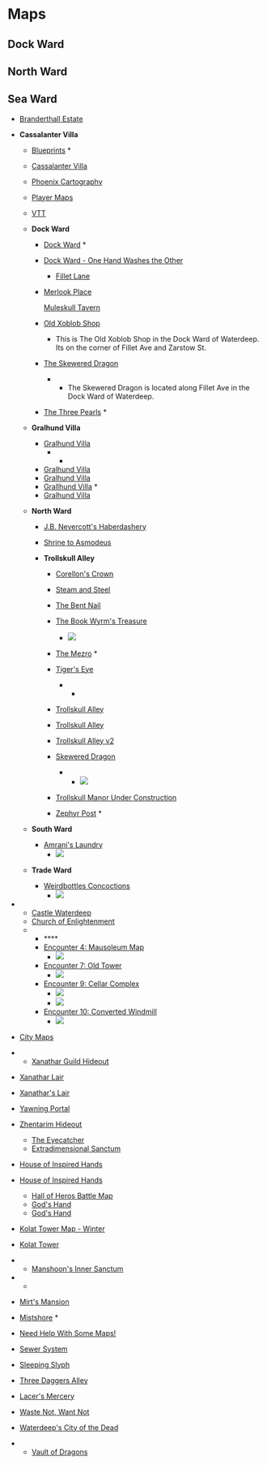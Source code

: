 # Maps

## Dock Ward

## North Ward

## Sea Ward

* [Branderthall Estate](https://www.reddit.com/r/WaterdeepDragonHeist/comments/m5s3uk/i_made_brandarthall_neverember_state_in_waterdeep/)
* **Cassalanter Villa**
  * [Blueprints](https://www.reddit.com/r/WaterdeepDragonHeist/comments/jirpwh/i_made_a_blueprint_version_of_the_cassalanter/)
    * 
  * [Cassalanter Villa](https://www.reddit.com/r/WaterdeepDragonHeist/comments/gcru1v/i_made_a_full_color_grid_map_of_cassalanter_villa/)

  * [Phoenix Cartography](https://drive.google.com/drive/u/0/folders/1DJeOY1jd--tDiePLsEL9yooHWy1KCOal)
  * [Player Maps](https://imgur.com/gallery/NZQsEHA)

  * [VTT](https://imgur.com/a/QBgZF1U)

  * **Dock Ward**

    * [Dock Ward](https://valeurrpg.files.wordpress.com/2019/02/dock-ward-day.jpg?w=2200)
      * 
    * [Dock Ward - One Hand Washes the Other](https://drive.google.com/drive/folders/1JYWzKMbpHjWvMVKSv1LnHzAdSrYBYGMx)
      * [Fillet Lane](https://www.reddit.com/r/WaterdeepDragonHeist/comments/konu2d/fillet_lane_dockward_waterdeep/)
    * [Merlook Place](https://www.patreon.com/posts/merlook-place-47476932)

      [Muleskull Tavern](https://www.patreon.com/posts/muleskull-tavern-47612342)



    * [Old Xoblob Shop](https://www.patreon.com/posts/old-xoblod-shop-47143679)
      * This is The Old Xoblob Shop in the Dock Ward of Waterdeep. Its on the corner of Fillet Ave and Zarstow St.
    * [The Skewered Dragon](https://www.patreon.com/posts/skewered-dragon-47206891)
      * * The Skewered Dragon is located along Fillet Ave in the Dock Ward of Waterdeep.
    * [The Three Pearls](https://www.reddit.com/r/dndmaps/comments/l371mz/the_three_pearls_dock_ward_waterdeep/)
      * 

  * **Gralhund Villa**
    * [Gralhund Villa](https://www.reddit.com/r/WaterdeepDragonHeist/comments/k5rlxk/gralhund_villa/)
      * * 
    * [Gralhund Villa](https://www.reddit.com/r/WaterdeepDragonHeist/comments/lee5yo/villa_gralhund_classic_and_alexandrian_remix_map/)
    * [Gralhund Villa](https://drive.google.com/drive/folders/1HCMV1fpN-4YbE_omp3VW_Bpw9TxdZ2Ue)
    * [Grallhund Villa](https://www.reddit.com/r/WaterdeepDragonHeist/comments/kkjcec/had_trouble_finding_a_gralhund_villa_map_so_made/)
      * 
    * [Gralhund Villa](https://imgur.com/a/Lvz1Nja#pU3B7GA)
  * **North Ward**
    * [J.B. Nevercott's Haberdashery](https://www.patreon.com/posts/j-b-nevercotts-47653881)

    * [Shrine to Asmodeus](https://www.patreon.com/posts/shrine-to-47737743)

    * **Trollskull Alley**
      * [Corellon's Crown](https://www.reddit.com/r/WaterdeepDragonHeist/comments/l48hzo/corellons_crown_trollskull_alley_15x15/)

      * [Steam and Steel](https://www.reddit.com/r/WaterdeepDragonHeist/comments/l9fey1/steam_and_steel_waterdeep_north_ward_map_15x15/)

      * [The Bent Nail](https://www.reddit.com/r/WaterdeepDragonHeist/comments/l5vq15/the_bent_nail_trollskull_alley_north_ward/)

      * [The Book Wyrm's Treasure](https://www.reddit.com/r/dndmaps/comments/l3tvh1/the_book_wyrms_teasure_northward_waterdeep_14x15/)
        * ![](https://preview.redd.it/f5forfq418d61.jpg?width=960&crop=smart&auto=webp&s=655709a59b8e5fadeb7f407ce4575154b22bd062)
      * [The Mezro](https://www.reddit.com/r/WaterdeepDragonHeist/comments/l3gu73/the_mezro_trollskull_alley_north_ward_alexandrian/)
        * 
      * [Tiger's Eye](https://www.reddit.com/r/WaterdeepDragonHeist/comments/l4fwnj/tigers_eye_trollskull_alley_waterdeep_11x15/)
        * * 
      * [Trollskull Alley](https://www.reddit.com/r/WaterdeepDragonHeist/comments/a0gavj/updated_my_trollskull_alley_map/)
      * [Trollskull Alley](https://www.reddit.com/r/dungeondraft/comments/gllj7t/trollskull_alley_dungeon_draft_70px_day_and_night/)
      * [Trollskull Alley v2](https://www.reddit.com/r/WaterdeepDragonHeist/comments/j2ptti/inspired_by_ujanthoironhand_i_purchased/)
      * [Skewered Dragon](https://www.reddit.com/r/WaterdeepDragonHeist/comments/le3go6/the_skewered_dragon_dock_ward_waterdeep_map_20_x/)
        * * ![](%2020%20x%2012)
      * [Trollskull Manor Under Construction](https://www.reddit.com/r/WaterdeepDragonHeist/comments/l6wdk7/trollskull_manor_under_construction_30x30/)
      * [Zephyr Post](https://www.reddit.com/r/WaterdeepDragonHeist/comments/l93y0b/zephyr_post_north_ward_waterdeep_map_9x15/)
        * 
  * **South Ward**
    * [Amrani's Laundry](https://www.reddit.com/r/WaterdeepDragonHeist/comments/lwi0x0/amranis_laundry_south_ward_waterdeep_12x16_map/)
      * ![](https://preview.redd.it/3722e381wpk61.jpg?width=640&crop=smart&auto=webp&s=935b1871bfd444c5e66e8175e3ee7308e8371538)
  * **Trade Ward**
    * [Weirdbottles Concoctions](https://www.reddit.com/r/WaterdeepDragonHeist/comments/lok3yq/weirdbottles_concoctions_trade_ward_waterdeep_map/)
      * ![](https://preview.redd.it/hy7a4lki0qi61.jpg?width=640&crop=smart&auto=webp&s=ac72a245810f639dce6c5a8e51d9525d90b7427f)



* * [Castle Waterdeep](https://neuroticdeanna.tripod.com/waterdeepcampaign/id5.html)
  * [Church of Enlightenment](https://www.reddit.com/r/dndmaps/comments/jp1fbn/church_of_enlightenment/)
  *  * \*\*\*\*
      * [Encounter 4: Mausoleum Map](https://www.reddit.com/r/WaterdeepDragonHeist/comments/ko6k0x/encounter_4_mausoleum_map_20x35/)
        * ![](https://i.imgur.com/1jpe1ok.jpg)
      * [Encounter 7: Old Tower](https://www.reddit.com/r/WaterdeepDragonHeist/comments/a4adr7/dragon_season_map_encounter_7_old_tower/)
        * ![](https://external-preview.redd.it/kI5Q0FwasaopJeVvMeqoTZ07QampZWakTHw1_d5MqC0.jpg?width=640&crop=smart&auto=webp&s=a89cef65be3276f8e32a4d326eb14ab320327366)
      * [Encounter 9: Cellar Complex](https://imgur.com/a/Nk7ZCsl)
        * ![](https://i.imgur.com/hDoWOMn.jpeg)
        * ![](https://i.imgur.com/HBEBMkU.jpeg)
      * [Encounter 10: Converted Windmill](https://www.reddit.com/r/WaterdeepDragonHeist/comments/a8eqdv/dragon_season_map_encounter_10_converted_windmill/)
        * ![](https://external-preview.redd.it/AbzfJ0M29g7EhMGKaw1DbQ9n9Tfu-VmwhC-3u5wpS98.jpg?width=960&crop=smart&auto=webp&s=4ae250f519a3280922fe6864849b460363a2c458)



* [City Maps](https://www.reddit.com/r/WaterdeepDragonHeist/comments/lvi1i7/city_maps/)
*  * [Xanathar Guild Hideout](https://www.reddit.com/r/dungeondraft/comments/fbud3t/xanathar_guild_hideout_waterdeep_dragon_heist35x25/)
  * [Xanathar Lair](https://www.reddit.com/r/WaterdeepDragonHeist/comments/ggocpe/xanathars_guild_dungeon_draft_scaled_with_70px/)
  * [Xanathar's Lair](https://i.imgur.com/znggkWn.jpg)
  * [Yawning Portal](https://preview.redd.it/sujkpmo9fnd51.jpg?width=640&crop=smart&auto=webp&s=816c6bd7755583c49bae6573ab857bf6cac12d7e)
  * [Zhentarim Hideout](https://www.reddit.com/r/WaterdeepDragonHeist/comments/jjoqt6/zhentarim_hideout_done_on_inkarnate/)
    * [The Eyecatcher](https://www.reddit.com/r/WaterdeepDragonHeist/comments/gfbl60/the_eyecatcher_dungeon_draft_scaled_with_70px/?utm_source=share&utm_medium=web2x)
    * [Extradimensional Sanctum](https://www.reddit.com/r/WaterdeepDragonHeist/comments/la3c54/extradimensional_sanctum_37x21/)



* [House of Inspired Hands](https://www.reddit.com/r/WaterdeepDragonHeist/comments/iri9y1/map_for_nims_secret_and_house_of_inspired_hands/)
* [House of Inspired Hands](https://www.reddit.com/r/WaterdeepDragonHeist/comments/llp58v/house_of_inspired_hands_map/)



  * [Hall of Heros Battle Map](https://www.reddit.com/r/FantasyMaps/comments/jcz1xk/34x22x3_the_hall_of_heroes_battlemap/)
  * [God's Hand](https://www.reddit.com/r/WaterdeepDragonHeist/comments/jjwnze/forgotten_tales_god_catcher_inn_map_for_the_hand/)
  * [God's Hand](https://www.reddit.com/r/WaterdeepDragonHeist/comments/j86s9m/cult_of_asmodeus_gods_hand_map_resized_and/)

* [Kolat Tower Map - Winter](https://www.reddit.com/r/WaterdeepDragonHeist/comments/jza8x3/kolat_tower_map_chapter_8_winter_wizardry_115x30/)
* [Kolat Tower](https://www.reddit.com/r/WaterdeepDragonHeist/comments/gjunkw/kolat_towers_dungeon_draft_100px_layered_lit_and/)
* * [Manshoon's Inner Sanctum](https://www.reddit.com/r/dungeondraft/comments/gkvjqo/manshoons_inner_sanctum_100px_dungeon_draft/)
*  * 
* [Mirt's Mansion](https://www.reddit.com/r/battlemaps/comments/hau0py/mirts_mansion/)
* [Mistshore](https://www.reddit.com/r/WaterdeepDragonHeist/comments/ls6hi8/encounter_2_mistshore/)
  * 
* [Need Help With Some Maps!](https://www.reddit.com/r/WaterdeepDragonHeist/comments/k80bpn/need_help_with_some_maps/)
* [Sewer System](https://www.realmshelps.net/faerun/cities/w_sewers.shtml)
* [Sleeping Slyph](https://www.reddit.com/r/Forgotten_Realms/comments/hzq6ah/battlemaps_for_the_sleepy_slyph_in_waterdeep/)
* [Three Daggers Alley](https://drive.google.com/drive/folders/1kf6H4LRLvJ7Sfd3MeIpoLBpvhOGadGvp)
* [Lacer's Mercery](https://www.reddit.com/r/WaterdeepDragonHeist/comments/l4e37w/unseen_waterdeep_lacers_mercery/)
* [Waste Not, Want Not](https://www.reddit.com/r/WaterdeepDragonHeist/comments/kspbds/waste_not_want_not_basement_map_42x35/)
* [Waterdeep's City of the Dead](https://www.reddit.com/r/dndmaps/comments/74ond9/city_map_waterdeeps_city_of_the_deadan_admittedly/)
*  * [Vault of Dragons](https://imgur.com/a/Ji5zYxG)

